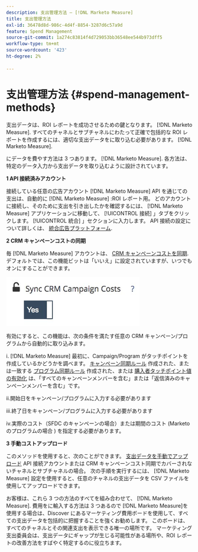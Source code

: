 ```yaml
---
description: 支出管理方法 — [!DNL Marketo Measure]
title: 支出管理方法
exl-id: 36478d8d-986c-4d4f-8854-3287d6c57a9d
feature: Spend Management
source-git-commit: 1a274c83814f4d729053bb36548ee544b973dff5
workflow-type: tm+mt
source-wordcount: '423'
ht-degree: 2%

---
```


# 支出管理方法 {#spend-management-methods}

支出データは、ROI レポートを成功させるための鍵となります。 [!DNL Marketo Measure]. すべてのチャネルとサブチャネルにわたって正確で包括的な ROI レポートを作成するには、適切な支出データをに取り込む必要があります。 [!DNL Marketo Measure].

にデータを費やす方法は 3 つあります。 [!DNL Marketo Measure]. 各方法は、特定のデータ入力から支出データを取り込むように設計されています。

**1 API 接続済みアカウント**

接続している任意の広告アカウント [!DNL Marketo Measure] API を通じての支出は、自動的に [!DNL Marketo Measure] :ROI レポート用。 どのアカウントに接続し、そのために支出を引き出したかを確認するには、 [!DNL Marketo Measure] アプリケーションに移動して、 [!UICONTROL 接続] 」タブをクリックします。 [!UICONTROL 統合] 」セクションに入力します。 API 接続の設定について詳しくは、 [統合広告プラットフォーム](/help/api-connections/utilizing-marketo-measures-api-connections/integrated-ad-platforms.md#how-to-connect-ad-platforms).

**2 CRM キャンペーンコストの同期**

毎 [!DNL Marketo Measure] アカウントは、 [CRM キャンペーンコストを同期](/help/marketing-spend/spend-management/crm-campaign-costs.md#availability). デフォルトでは、この機能ビットは「いいえ」に設定されていますが、いつでもオンにすることができます。

![](assets/spend-management-methods-1.png)

有効にすると、この機能は、次の条件を満たす任意の CRM キャンペーン/プログラムから自動的に取り込みます。

i. [!DNL Marketo Measure] 最初に、Campaign/Program がタッチポイントを作成しているかどうかを調べます。 [キャンペーン同期ルール](/help/channel-tracking-and-setup/offline-channels/custom-campaign-sync.md) 作成された、または一致する [プログラム同期ルール](/help/marketo-measure-and-marketo/marketo-measure-integrations-with-marketo/marketo-engage-programs-integration.md) 作成された、または [購入者タッチポイント値の有効化](/help/channel-tracking-and-setup/offline-channels/legacy-processes/syncing-offline-campaigns.md#how-to-create-a-campaign-and-sync-buyer-touchpoints) は、「すべてのキャンペーンメンバーを含む」または「返信済みのキャンペーンメンバーを含む」です。

ii.開始日をキャンペーン/プログラムに入力する必要があります

iii.終了日をキャンペーン/プログラムに入力する必要があります

iv.実際のコスト（SFDC のキャンペーンの場合）または期間のコスト (Marketoのプログラムの場合 ) を指定する必要があります。

**3 手動コストアップロード**

このメソッドを使用すると、次のことができます。 [支出データを手動でアップロード](/help/marketing-spend/spend-management/marketing-channel-costs.md#uploading-marketing-costs) API 接続アカウントまたは CRM キャンペーンコスト同期でカバーされないチャネルとサブチャネルの場合。 次の手順を実行するには、 [!DNL Marketo Measure] 設定を使用すると、任意のチャネルの支出データを CSV ファイルを使用してアップロードできます。

お客様は、これら 3 つの方法のすべてを組み合わせて、 [!DNL Marketo Measure]. 費用をに輸入する方法は 3 つあるので [!DNL Marketo Measure]を使用する場合は、Discover にあるマーケティング費用ボードを使用して、すべての支出データを包括的に把握することを強くお勧めします。 このボードは、すべてのチャネルとその関連支出を表示できる唯一の場所です。 マーケティング支出委員会は、支出データにギャップが生じる可能性がある場所や、ROI レポートの改善方法をすばやく特定するのに役立ちます。
